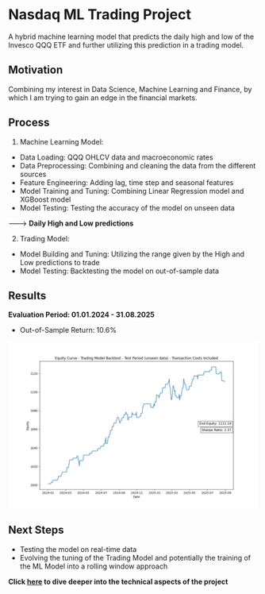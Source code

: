 # Nasdaq ML Trading Project

A hybrid machine learning model that predicts the daily high and low 
of the Invesco QQQ ETF and further utilizing this prediction in a trading model.

## Motivation
Combining my interest in Data Science, Machine Learning and Finance, by which I am 
trying to gain an edge in the financial markets.

## Process
1. Machine Learning Model:
- Data Loading: QQQ OHLCV data and macroeconomic rates
- Data Preprocessing: Combining and cleaning the data from the different sources
- Feature Engineering: Adding lag, time step and seasonal features
- Model Training and Tuning: Combining Linear Regression model and XGBoost model
- Model Testing: Testing the accuracy of the model on unseen data

---> **Daily High and Low predictions**

2. Trading Model:
- Model Building and Tuning: Utilizing the range given by the High and Low 
predictions to trade
- Model Testing: Backtesting the model on out-of-sample data

## Results
**Evaluation Period: 01.01.2024 - 31.08.2025**
- Out-of-Sample Return: 10.6%

![Equity Curve](images/equity_curve_test_costs.png)

## Next Steps

- Testing the model on real-time data
- Evolving the tuning of the Trading Model and potentially the training of the ML Model into a rolling
window approach

**Click [here](docs/technical_insights.md) to dive deeper into the technical aspects of the project** 